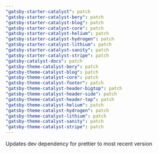 ```yaml
---
"gatsby-starter-catalyst": patch
"gatsby-starter-catalyst-bery": patch
"gatsby-starter-catalyst-blog": patch
"gatsby-starter-catalyst-core": patch
"gatsby-starter-catalyst-helium": patch
"gatsby-starter-catalyst-hydrogen": patch
"gatsby-starter-catalyst-lithium": patch
"gatsby-starter-catalyst-sanity": patch
"gatsby-starter-catalyst-stripe": patch
"gatsby-catalyst-docs": patch
"gatsby-theme-catalyst-bery": patch
"gatsby-theme-catalyst-blog": patch
"gatsby-theme-catalyst-core": patch
"gatsby-theme-catalyst-footer": patch
"gatsby-theme-catalyst-header-bigtop": patch
"gatsby-theme-catalyst-header-side": patch
"gatsby-theme-catalyst-header-top": patch
"gatsby-theme-catalyst-helium": patch
"gatsby-theme-catalyst-hydrogen": patch
"gatsby-theme-catalyst-lithium": patch
"gatsby-theme-catalyst-sanity": patch
"gatsby-theme-catalyst-stripe": patch
---
```


Updates dev dependency for prettier to most recent version
